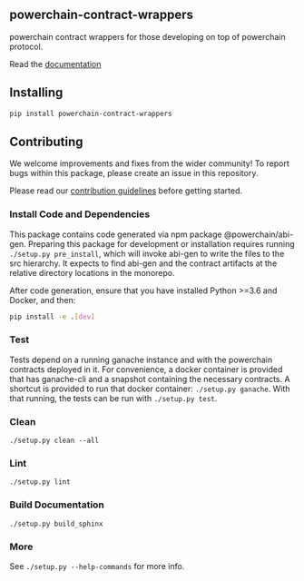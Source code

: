 ## powerchain-contract-wrappers

powerchain contract wrappers for those developing on top of powerchain protocol.

Read the [documentation](http://powerchain-contract-wrappers-py.s3-website-us-east-1.amazonaws.com/)

## Installing

```bash
pip install powerchain-contract-wrappers
```

## Contributing

We welcome improvements and fixes from the wider community! To report bugs within this package, please create an issue in this repository.

Please read our [contribution guidelines](../../CONTRIBUTING.md) before getting started.

### Install Code and Dependencies

This package contains code generated via npm package @powerchain/abi-gen. Preparing this package for development or installation requires running `./setup.py pre_install`, which will invoke abi-gen to write the files to the src hierarchy. It expects to find abi-gen and the contract artifacts at the relative directory locations in the monorepo.

After code generation, ensure that you have installed Python >=3.6 and Docker, and then:

```bash
pip install -e .[dev]
```

### Test

Tests depend on a running ganache instance and with the powerchain contracts deployed in it. For convenience, a docker container is provided that has ganache-cli and a snapshot containing the necessary contracts. A shortcut is provided to run that docker container: `./setup.py ganache`. With that running, the tests can be run with `./setup.py test`.

### Clean

`./setup.py clean --all`

### Lint

`./setup.py lint`

### Build Documentation

`./setup.py build_sphinx`

### More

See `./setup.py --help-commands` for more info.
